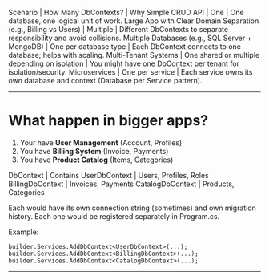 Scenario | How Many DbContexts? | Why
Simple CRUD API | One | One database, one logical unit of work.
Large App with Clear Domain Separation (e.g., Billing vs Users) | Multiple | Different DbContexts to separate responsibility and avoid collisions.
Multiple Databases (e.g., SQL Server + MongoDB) | One per database type | Each DbContext connects to one database; helps with scaling.
Multi-Tenant Systems | One shared or multiple depending on isolation | You might have one DbContext per tenant for isolation/security.
Microservices | One per service | Each service owns its own database and context (Database per Service pattern).

---

# What happen in bigger apps?

1. Your have **User Management** (Account, Profiles)
2. You have **Billing System** (Invoice, Payments)
3. You have **Product Catalog** (Items, Categories)

DbContext | Contains
UserDbContext | Users, Profiles, Roles
BillingDbContext | Invoices, Payments
CatalogDbContext | Products, Categories

Each would have its own connection string (sometimes) and own migration history.
Each one would be registered separately in Program.cs.

Example:

```
builder.Services.AddDbContext<UserDbContext>(...);
builder.Services.AddDbContext<BillingDbContext>(...);
builder.Services.AddDbContext<CatalogDbContext>(...);
```

---
